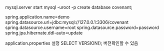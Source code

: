 mysql.server start
mysql -uroot -p
create database covenant;


spring.application.name=demo
spring.datasource.url=jdbc:mysql://127.0.0.1:3306/covenant
spring.datasource.username=root
spring.datasource.password=password
spring.jpa.hibernate.ddl-auto=update

application.properties 설정
SELECT VERSION(); 버전확인할 수 있음 
